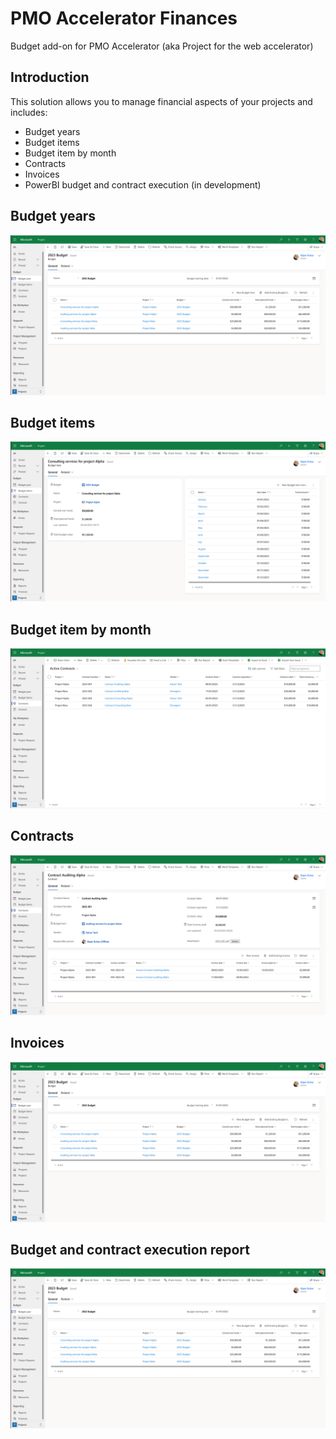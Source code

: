 # PMO Accelerator Finances
Budget add-on for PMO Accelerator (aka Project for the web accelerator)

## Introduction
This solution allows you to manage financial aspects of your projects and includes:
- Budget years
- Budget items
- Budget item by month
- Contracts
- Invoices
- PowerBI budget and contract execution (in development)

## Budget years
![Alt text](/images/01_budget.png "Budget years")

## Budget items
![Alt text](/images/02_budget_items.png "Budget items")

## Budget item by month
![Alt text](/images/03_contracts.png "Contract")

## Contracts
![Alt text](/images/04_contract_details.png "Contract details")

## Invoices
![Alt text](/images/01_budget.png "Budget years")

## Budget and contract execution report
![Alt text](/images/01_budget.png "Budget years")
